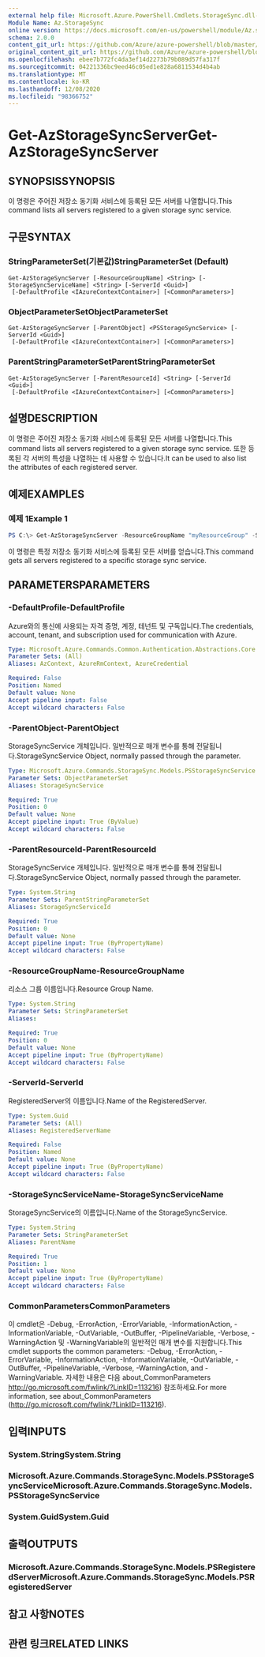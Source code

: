 ```yaml
---
external help file: Microsoft.Azure.PowerShell.Cmdlets.StorageSync.dll-Help.xml
Module Name: Az.StorageSync
online version: https://docs.microsoft.com/en-us/powershell/module/Az.storagesync/get-Azstoragesyncserver
schema: 2.0.0
content_git_url: https://github.com/Azure/azure-powershell/blob/master/src/StorageSync/StorageSync/help/Get-AzStorageSyncServer.md
original_content_git_url: https://github.com/Azure/azure-powershell/blob/master/src/StorageSync/StorageSync/help/Get-AzStorageSyncServer.md
ms.openlocfilehash: ebee7b772fc4da3ef14d2273b79b089d57fa317f
ms.sourcegitcommit: 04221336bc9eed46c05ed1e828a6811534d4b4ab
ms.translationtype: MT
ms.contentlocale: ko-KR
ms.lasthandoff: 12/08/2020
ms.locfileid: "98366752"
---
```

# <span data-ttu-id="7abf8-101">Get-AzStorageSyncServer</span><span class="sxs-lookup"><span data-stu-id="7abf8-101">Get-AzStorageSyncServer</span></span>

## <span data-ttu-id="7abf8-102">SYNOPSIS</span><span class="sxs-lookup"><span data-stu-id="7abf8-102">SYNOPSIS</span></span>
<span data-ttu-id="7abf8-103">이 명령은 주어진 저장소 동기화 서비스에 등록된 모든 서버를 나열합니다.</span><span class="sxs-lookup"><span data-stu-id="7abf8-103">This command lists all servers registered to a given storage sync service.</span></span>

## <span data-ttu-id="7abf8-104">구문</span><span class="sxs-lookup"><span data-stu-id="7abf8-104">SYNTAX</span></span>

### <span data-ttu-id="7abf8-105">StringParameterSet(기본값)</span><span class="sxs-lookup"><span data-stu-id="7abf8-105">StringParameterSet (Default)</span></span>
```
Get-AzStorageSyncServer [-ResourceGroupName] <String> [-StorageSyncServiceName] <String> [-ServerId <Guid>]
 [-DefaultProfile <IAzureContextContainer>] [<CommonParameters>]
```

### <span data-ttu-id="7abf8-106">ObjectParameterSet</span><span class="sxs-lookup"><span data-stu-id="7abf8-106">ObjectParameterSet</span></span>
```
Get-AzStorageSyncServer [-ParentObject] <PSStorageSyncService> [-ServerId <Guid>]
 [-DefaultProfile <IAzureContextContainer>] [<CommonParameters>]
```

### <span data-ttu-id="7abf8-107">ParentStringParameterSet</span><span class="sxs-lookup"><span data-stu-id="7abf8-107">ParentStringParameterSet</span></span>
```
Get-AzStorageSyncServer [-ParentResourceId] <String> [-ServerId <Guid>]
 [-DefaultProfile <IAzureContextContainer>] [<CommonParameters>]
```

## <span data-ttu-id="7abf8-108">설명</span><span class="sxs-lookup"><span data-stu-id="7abf8-108">DESCRIPTION</span></span>
<span data-ttu-id="7abf8-109">이 명령은 주어진 저장소 동기화 서비스에 등록된 모든 서버를 나열합니다.</span><span class="sxs-lookup"><span data-stu-id="7abf8-109">This command lists all servers registered to a given storage sync service.</span></span> <span data-ttu-id="7abf8-110">또한 등록된 각 서버의 특성을 나열하는 데 사용할 수 있습니다.</span><span class="sxs-lookup"><span data-stu-id="7abf8-110">It can be used to also list the attributes of each registered server.</span></span>

## <span data-ttu-id="7abf8-111">예제</span><span class="sxs-lookup"><span data-stu-id="7abf8-111">EXAMPLES</span></span>

### <span data-ttu-id="7abf8-112">예제 1</span><span class="sxs-lookup"><span data-stu-id="7abf8-112">Example 1</span></span>
```powershell
PS C:\> Get-AzStorageSyncServer -ResourceGroupName "myResourceGroup" -StorageSyncServiceName "myStorageSyncServiceName"
```

<span data-ttu-id="7abf8-113">이 명령은 특정 저장소 동기화 서비스에 등록된 모든 서버를 얻습니다.</span><span class="sxs-lookup"><span data-stu-id="7abf8-113">This command gets all servers registered to a specific storage sync service.</span></span>

## <span data-ttu-id="7abf8-114">PARAMETERS</span><span class="sxs-lookup"><span data-stu-id="7abf8-114">PARAMETERS</span></span>

### <span data-ttu-id="7abf8-115">-DefaultProfile</span><span class="sxs-lookup"><span data-stu-id="7abf8-115">-DefaultProfile</span></span>
<span data-ttu-id="7abf8-116">Azure와의 통신에 사용되는 자격 증명, 계정, 테넌트 및 구독입니다.</span><span class="sxs-lookup"><span data-stu-id="7abf8-116">The credentials, account, tenant, and subscription used for communication with Azure.</span></span>

```yaml
Type: Microsoft.Azure.Commands.Common.Authentication.Abstractions.Core.IAzureContextContainer
Parameter Sets: (All)
Aliases: AzContext, AzureRmContext, AzureCredential

Required: False
Position: Named
Default value: None
Accept pipeline input: False
Accept wildcard characters: False
```

### <span data-ttu-id="7abf8-117">-ParentObject</span><span class="sxs-lookup"><span data-stu-id="7abf8-117">-ParentObject</span></span>
<span data-ttu-id="7abf8-118">StorageSyncService 개체입니다. 일반적으로 매개 변수를 통해 전달됩니다.</span><span class="sxs-lookup"><span data-stu-id="7abf8-118">StorageSyncService Object, normally passed through the parameter.</span></span>

```yaml
Type: Microsoft.Azure.Commands.StorageSync.Models.PSStorageSyncService
Parameter Sets: ObjectParameterSet
Aliases: StorageSyncService

Required: True
Position: 0
Default value: None
Accept pipeline input: True (ByValue)
Accept wildcard characters: False
```

### <span data-ttu-id="7abf8-119">-ParentResourceId</span><span class="sxs-lookup"><span data-stu-id="7abf8-119">-ParentResourceId</span></span>
<span data-ttu-id="7abf8-120">StorageSyncService 개체입니다. 일반적으로 매개 변수를 통해 전달됩니다.</span><span class="sxs-lookup"><span data-stu-id="7abf8-120">StorageSyncService Object, normally passed through the parameter.</span></span>

```yaml
Type: System.String
Parameter Sets: ParentStringParameterSet
Aliases: StorageSyncServiceId

Required: True
Position: 0
Default value: None
Accept pipeline input: True (ByPropertyName)
Accept wildcard characters: False
```

### <span data-ttu-id="7abf8-121">-ResourceGroupName</span><span class="sxs-lookup"><span data-stu-id="7abf8-121">-ResourceGroupName</span></span>
<span data-ttu-id="7abf8-122">리소스 그룹 이름입니다.</span><span class="sxs-lookup"><span data-stu-id="7abf8-122">Resource Group Name.</span></span>

```yaml
Type: System.String
Parameter Sets: StringParameterSet
Aliases:

Required: True
Position: 0
Default value: None
Accept pipeline input: True (ByPropertyName)
Accept wildcard characters: False
```

### <span data-ttu-id="7abf8-123">-ServerId</span><span class="sxs-lookup"><span data-stu-id="7abf8-123">-ServerId</span></span>
<span data-ttu-id="7abf8-124">RegisteredServer의 이름입니다.</span><span class="sxs-lookup"><span data-stu-id="7abf8-124">Name of the RegisteredServer.</span></span>

```yaml
Type: System.Guid
Parameter Sets: (All)
Aliases: RegisteredServerName

Required: False
Position: Named
Default value: None
Accept pipeline input: True (ByPropertyName)
Accept wildcard characters: False
```

### <span data-ttu-id="7abf8-125">-StorageSyncServiceName</span><span class="sxs-lookup"><span data-stu-id="7abf8-125">-StorageSyncServiceName</span></span>
<span data-ttu-id="7abf8-126">StorageSyncService의 이름입니다.</span><span class="sxs-lookup"><span data-stu-id="7abf8-126">Name of the StorageSyncService.</span></span>

```yaml
Type: System.String
Parameter Sets: StringParameterSet
Aliases: ParentName

Required: True
Position: 1
Default value: None
Accept pipeline input: True (ByPropertyName)
Accept wildcard characters: False
```

### <span data-ttu-id="7abf8-127">CommonParameters</span><span class="sxs-lookup"><span data-stu-id="7abf8-127">CommonParameters</span></span>
<span data-ttu-id="7abf8-128">이 cmdlet은 -Debug, -ErrorAction, -ErrorVariable, -InformationAction, -InformationVariable, -OutVariable, -OutBuffer, -PipelineVariable, -Verbose, -WarningAction 및 -WarningVariable의 일반적인 매개 변수를 지원합니다.</span><span class="sxs-lookup"><span data-stu-id="7abf8-128">This cmdlet supports the common parameters: -Debug, -ErrorAction, -ErrorVariable, -InformationAction, -InformationVariable, -OutVariable, -OutBuffer, -PipelineVariable, -Verbose, -WarningAction, and -WarningVariable.</span></span> <span data-ttu-id="7abf8-129">자세한 내용은 다음 about_CommonParameters http://go.microsoft.com/fwlink/?LinkID=113216) 참조하세요.</span><span class="sxs-lookup"><span data-stu-id="7abf8-129">For more information, see about_CommonParameters (http://go.microsoft.com/fwlink/?LinkID=113216).</span></span>

## <span data-ttu-id="7abf8-130">입력</span><span class="sxs-lookup"><span data-stu-id="7abf8-130">INPUTS</span></span>

### <span data-ttu-id="7abf8-131">System.String</span><span class="sxs-lookup"><span data-stu-id="7abf8-131">System.String</span></span>

### <span data-ttu-id="7abf8-132">Microsoft.Azure.Commands.StorageSync.Models.PSStorageSyncService</span><span class="sxs-lookup"><span data-stu-id="7abf8-132">Microsoft.Azure.Commands.StorageSync.Models.PSStorageSyncService</span></span>

### <span data-ttu-id="7abf8-133">System.Guid</span><span class="sxs-lookup"><span data-stu-id="7abf8-133">System.Guid</span></span>

## <span data-ttu-id="7abf8-134">출력</span><span class="sxs-lookup"><span data-stu-id="7abf8-134">OUTPUTS</span></span>

### <span data-ttu-id="7abf8-135">Microsoft.Azure.Commands.StorageSync.Models.PSRegisteredServer</span><span class="sxs-lookup"><span data-stu-id="7abf8-135">Microsoft.Azure.Commands.StorageSync.Models.PSRegisteredServer</span></span>

## <span data-ttu-id="7abf8-136">참고 사항</span><span class="sxs-lookup"><span data-stu-id="7abf8-136">NOTES</span></span>

## <span data-ttu-id="7abf8-137">관련 링크</span><span class="sxs-lookup"><span data-stu-id="7abf8-137">RELATED LINKS</span></span>
